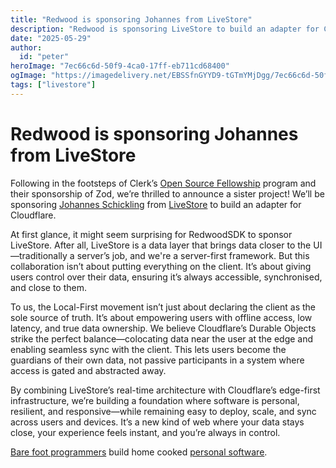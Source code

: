 ```yaml
---
title: "Redwood is sponsoring Johannes from LiveStore"
description: "Redwood is sponsoring LiveStore to build an adapter for Cloudflare"
date: "2025-05-29"
author:
  id: "peter"
heroImage: "7ec66c6d-50f9-4ca0-17ff-eb711cd68400"
ogImage: "https://imagedelivery.net/EBSSfnGYYD9-tGTmYMjDgg/7ec66c6d-50f9-4ca0-17ff-eb711cd68400/public"
tags: ["livestore"]
---
```


# Redwood is sponsoring Johannes from LiveStore

Following in the footsteps of Clerk’s [Open Source Fellowship](https://clerk.com/blog/zod-fellowship) program and their sponsorship of Zod, we’re thrilled to announce a sister project! We’ll be sponsoring [Johannes Schickling](https://x.com/schickling) from [LiveStore](https://livestore.dev/) to build an adapter for Cloudflare.

At first glance, it might seem surprising for RedwoodSDK to sponsor LiveStore. After all, LiveStore is a data layer that brings data closer to the UI—traditionally a server’s job, and we're a server-first framework. But this collaboration isn’t about putting everything on the client. It’s about giving users control over their data, ensuring it’s always accessible, synchronised, and close to them.

To us, the Local-First movement isn’t just about declaring the client as the sole source of truth. It’s about empowering users with offline access, low latency, and true data ownership. We believe Cloudflare’s Durable Objects strike the perfect balance—colocating data near the user at the edge and enabling seamless sync with the client. This lets users become the guardians of their own data, not passive participants in a system where access is gated and abstracted away.

By combining LiveStore’s real-time architecture with Cloudflare’s edge-first infrastructure, we’re building a foundation where software is personal, resilient, and responsive—while remaining easy to deploy, scale, and sync across users and devices. It’s a new kind of web where your data stays close, your experience feels instant, and you’re always in control.

[Bare foot programmers](https://maggieappleton.com/home-cooked-software/) build home cooked [personal software](https://rwsdk.com/personal-software).
